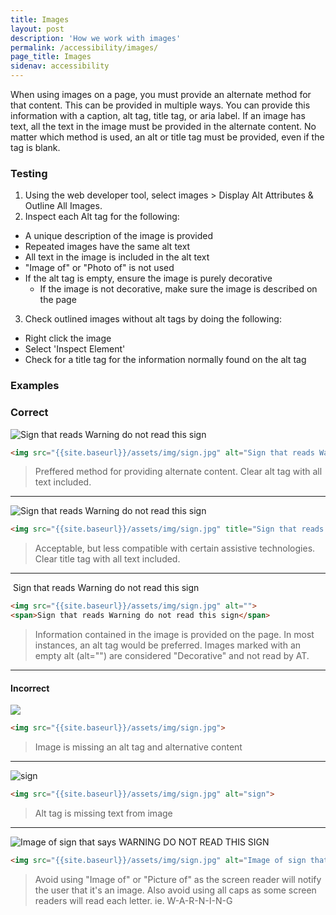 ```yaml
---
title: Images
layout: post
description: 'How we work with images'
permalink: /accessibility/images/
page_title: Images
sidenav: accessibility
---
```

When using images on a page, you must provide an alternate method for that content. This can be provided in multiple ways. You can provide this information with a caption, alt tag, title tag, or aria label. If an image has text, all the text in the image must be provided in the alternate content. No matter which method is used, an alt or title tag must be provided, even if the tag is blank.

### Testing

1. Using the web developer tool, select images > Display Alt Attributes & Outline All Images.
2. Inspect each Alt tag for the following:
  * A unique description of the image is provided
  * Repeated images have the same alt text
  * All text in the image is included in the alt text
  * "Image of" or "Photo of" is not used
  * If the alt tag is empty, ensure the image is purely decorative
    * If the image is not decorative, make sure the image is described on the page
3. Check outlined images without alt tags by doing the following:
  * Right click the image
  * Select 'Inspect Element'
  * Check for a title tag for the information normally found on the alt tag

### Examples

### Correct

<img src="{{site.baseurl}}/assets/img/sign.jpg" alt="Sign that reads Warning do not read this sign">

```html
<img src="{{site.baseurl}}/assets/img/sign.jpg" alt="Sign that reads Warning do not read this sign">
```

> Preffered method for providing alternate content.
> Clear alt tag with all text included.

---

<img src="{{site.baseurl}}/assets/img/sign.jpg" title="Sign that reads Warning do not read this sign">

```html
<img src="{{site.baseurl}}/assets/img/sign.jpg" title="Sign that reads Warning do not read this sign">
```

> Acceptable, but less compatible with certain assistive technologies.
> Clear title tag with all text included.

---

<img src="{{site.baseurl}}/assets/img/sign.jpg" alt="">
<span>Sign that reads Warning do not read this sign</span>

```html
<img src="{{site.baseurl}}/assets/img/sign.jpg" alt="">
<span>Sign that reads Warning do not read this sign</span>
```

> Information contained in the image is provided on the page.
> In most instances, an alt tag would be preferred.
> Images marked with an empty alt (alt="") are considered "Decorative" and not read by AT.

---

#### Incorrect

<img src="{{site.baseurl}}/assets/img/sign.jpg" >

```html
<img src="{{site.baseurl}}/assets/img/sign.jpg">
```

> Image is missing an alt tag and alternative content

---

<img src="{{site.baseurl}}/assets/img/sign.jpg" alt="sign">

```html
<img src="{{site.baseurl}}/assets/img/sign.jpg" alt="sign">
```

> Alt tag is missing text from image

---

<img src="{{site.baseurl}}/assets/img/sign.jpg" alt="Image of sign that says WARNING DO NOT READ THIS SIGN">

```html
<img src="{{site.baseurl}}/assets/img/sign.jpg" alt="Image of sign that says WARNING DO NOT READ THIS SIGN">
```

> Avoid using "Image of" or "Picture of" as the screen reader will notify the user that it's an image. Also avoid using all caps as some screen readers will read each letter. ie. W-A-R-N-I-N-G

